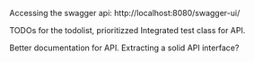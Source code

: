 Accessing the  swagger api:
http://localhost:8080/swagger-ui/


TODOs for the todolist, prioritizzed
Integrated test class for API.

Better documentation for API. Extracting a solid API interface?


 